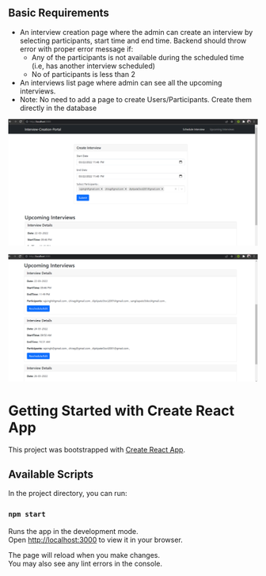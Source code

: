 ## Basic Requirements
* An interview creation page where the admin can create an interview by selecting participants, start time and end time. Backend should throw error with proper error message if: 
  * Any of the participants is not available during the scheduled time (i.e, has another interview scheduled)
  * No of participants is less than 2
* An interviews list page where admin can see all the upcoming interviews.
* Note: No need to add a page to create Users/Participants. Create them directly in the database

![Image](https://github.com/dipti0310/interview-creation-portal/blob/main/assets/img1.png)


![Image](https://github.com/dipti0310/interview-creation-portal/blob/main/assets/img2.png)


# Getting Started with Create React App

This project was bootstrapped with [Create React App](https://github.com/facebook/create-react-app).

## Available Scripts

In the project directory, you can run:

### `npm start`

Runs the app in the development mode.\
Open [http://localhost:3000](http://localhost:3000) to view it in your browser.

The page will reload when you make changes.\
You may also see any lint errors in the console.


